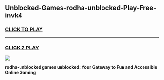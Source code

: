 
## Unblocked-Games-rodha-unblocked-Play-Free-invk4
<h3>
<a href="https://premium76.site?title=rodha-unblocked&ref=20M">CLICK TO PLAY</a></h3>
<hr>

<h3>
<a href="https://premium76.site?title=rodha-unblocked&ref=20M">CLICK 2 PLAY</a>
  
</h3>

<a href="https://premium76.site?title=rodha-unblocked&ref=19M"><img src="https://clearcache.store/games.png"></a>


**rodha-unblocked games unblocked: Your Gateway to Fun and Accessible Online Gaming**
